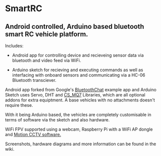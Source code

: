 # SmartRC
## Android controlled, Arduino based bluetooth smart RC vehicle platform.

Includes:

- Android app for controlling device and recieveing sensor data via bluetooth and video feed via WiFi.

- Arduino sketch for recieving and executing commands as well as interfacing with onboard sensors and communicating via a HC-06 Bluetooth transciever.

Android app forked from Google's [BluetoothChat](https://github.com/googlesamples/android-BluetoothChat) example app and Arduino Sketch uses 
Servo, DHT and [CS_MQ7](https://github.com/jmsaavedra/Citizen-Sensor/blob/master/sensors/MQ7%20Breakout/CS_MQ7/CS_MQ7.h) Libraries, which are all optional addons for extra equiptment. A base vehicles with no attachments doesn't require these.

With it being Arduino based, the vehicles are completely customisable in terms of software via the sketch and also hardware.

WiFi FPV supported using a webcam, Raspberry Pi with a WiFi AP dongle and [Motion CCTV software.](https://packages.debian.org/jessie/video/motion)

Screenshots, hardware diagrams and more information can be found in the wiki. 
